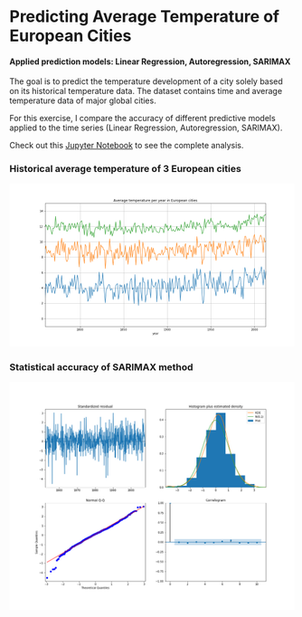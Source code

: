 # Predicting Average Temperature of European Cities

#### Applied prediction models: Linear Regression, Autoregression, SARIMAX

The goal is to predict the temperature development of a city solely based on its historical temperature data. The dataset contains time and average temperature data of major global cities.

For this exercise, I compare the accuracy of different predictive models applied to the time series (Linear Regression, Autoregression, SARIMAX).  

Check out this [Jupyter Notebook](https://github.com/xaverdorner/climate_forecasting/blob/master/Week5_Climate_Forecasting.ipynb) to see the complete analysis.

### Historical average temperature of 3 European cities
![European cities comparison](https://github.com/xaverdorner/climate_forecasting/blob/master/historical_temperature_europe.png)

### Statistical accuracy of SARIMAX method
![SARIMAX accuracy](https://github.com/xaverdorner/climate_forecasting/blob/master/SARIMAXmodel_predictivequality.png)
